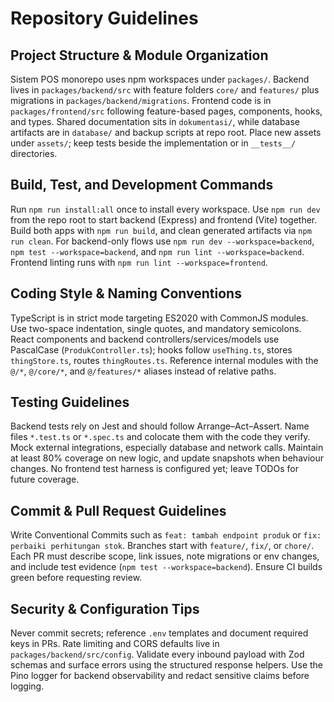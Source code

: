 # Repository Guidelines

## Project Structure & Module Organization
Sistem POS monorepo uses npm workspaces under `packages/`. Backend lives in `packages/backend/src` with feature folders `core/` and `features/` plus migrations in `packages/backend/migrations`. Frontend code is in `packages/frontend/src` following feature-based pages, components, hooks, and types. Shared documentation sits in `dokumentasi/`, while database artifacts are in `database/` and backup scripts at repo root. Place new assets under `assets/`; keep tests beside the implementation or in `__tests__/` directories.

## Build, Test, and Development Commands
Run `npm run install:all` once to install every workspace. Use `npm run dev` from the repo root to start backend (Express) and frontend (Vite) together. Build both apps with `npm run build`, and clean generated artifacts via `npm run clean`. For backend-only flows use `npm run dev --workspace=backend`, `npm test --workspace=backend`, and `npm run lint --workspace=backend`. Frontend linting runs with `npm run lint --workspace=frontend`.

## Coding Style & Naming Conventions
TypeScript is in strict mode targeting ES2020 with CommonJS modules. Use two-space indentation, single quotes, and mandatory semicolons. React components and backend controllers/services/models use PascalCase (`ProdukController.ts`); hooks follow `useThing.ts`, stores `thingStore.ts`, routes `thingRoutes.ts`. Reference internal modules with the `@/*`, `@/core/*`, and `@/features/*` aliases instead of relative paths.

## Testing Guidelines
Backend tests rely on Jest and should follow Arrange–Act–Assert. Name files `*.test.ts` or `*.spec.ts` and colocate them with the code they verify. Mock external integrations, especially database and network calls. Maintain at least 80% coverage on new logic, and update snapshots when behaviour changes. No frontend test harness is configured yet; leave TODOs for future coverage.

## Commit & Pull Request Guidelines
Write Conventional Commits such as `feat: tambah endpoint produk` or `fix: perbaiki perhitungan stok`. Branches start with `feature/`, `fix/`, or `chore/`. Each PR must describe scope, link issues, note migrations or env changes, and include test evidence (`npm test --workspace=backend`). Ensure CI builds green before requesting review.

## Security & Configuration Tips
Never commit secrets; reference `.env` templates and document required keys in PRs. Rate limiting and CORS defaults live in `packages/backend/src/config`. Validate every inbound payload with Zod schemas and surface errors using the structured response helpers. Use the Pino logger for backend observability and redact sensitive claims before logging.
